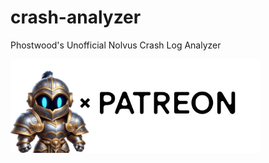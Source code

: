 # crash-analyzer
Phostwood's Unofficial Nolvus Crash Log Analyzer

[<img src="./Patreon.png">]([https://link-to-your-URL/](https://www.patreon.com/phostwood/))

